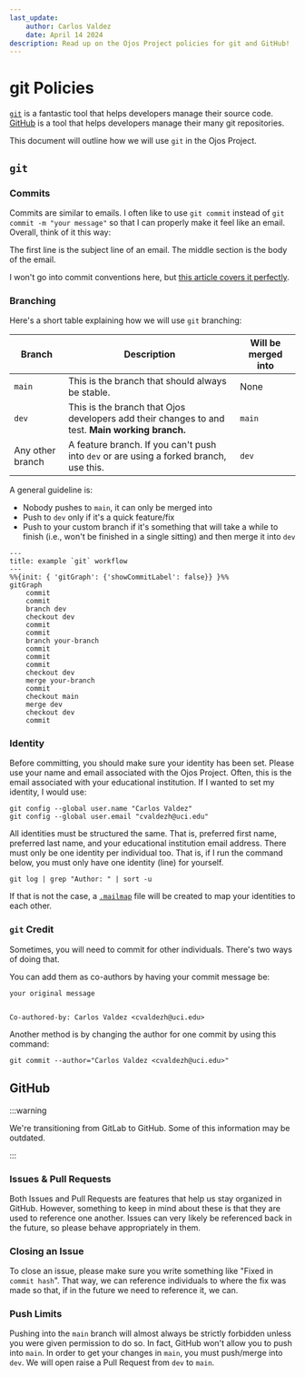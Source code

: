 ```yaml
---
last_update:
    author: Carlos Valdez
    date: April 14 2024
description: Read up on the Ojos Project policies for git and GitHub!
---
```


# git Policies

[`git`](https://git-scm.org/) is a fantastic tool that helps developers manage
their source code. [GitHub](https://github.com/) is a tool that helps
developers manage their many git repositories.

This document will outline how we will use `git` in the Ojos Project.

## `git`

### Commits

Commits are similar to emails. I often like to use `git commit` instead of
`git commit -m "your message"` so that I can properly make it feel like an
email. Overall, think of it this way:

The first line is the subject line of an email. The middle section is the body
of the email.

I won't go into commit conventions here, but
[this article covers it perfectly](https://www.freecodecamp.org/news/how-to-write-commit-messages-maintainers-will-like/).

### Branching

Here's a short table explaining how we will use `git` branching:

| Branch           | Description                                                                                     | Will be merged into |
| ---------------- | ----------------------------------------------------------------------------------------------- | ------------------- |
| `main`           | This is the branch that should always be stable.                                                | None                |
| `dev`            | This is the branch that Ojos developers add their changes to and test. **Main working branch.** | `main`              |
| Any other branch | A feature branch. If you can't push into `dev` or are using a forked branch, use this.          | `dev`               |

A general guideline is:

- Nobody pushes to `main`, it can only be merged into
- Push to `dev` only if it's a quick feature/fix
- Push to your custom branch if it's something that will take a while to finish
  (i.e., won't be finished in a single sitting) and then merge it into `dev`

<!-- ? This uses Mermaid syntax. Learn more here: -->
<!-- ? https://mermaid.js.org/syntax/gitgraph -->

```mermaid
---
title: example `git` workflow
---
%%{init: { 'gitGraph': {'showCommitLabel': false}} }%%
gitGraph
    commit
    commit
    branch dev
    checkout dev
    commit
    commit
    branch your-branch
    commit
    commit
    commit
    checkout dev
    merge your-branch
    commit
    checkout main
    merge dev
    checkout dev
    commit
```

### Identity

Before committing, you should make sure your identity has been set. Please use
your name and email associated with the Ojos Project. Often, this is the email
associated with your educational institution. If I wanted to set my identity, I
would use:

```shell
git config --global user.name "Carlos Valdez"
git config --global user.email "cvaldezh@uci.edu"
```

All identities must be structured the same. That is, preferred first name,
preferred last name, and your educational institution email address. There must
only be one identity per individual too. That is, if I run the command below,
you must only have one identity (line) for yourself.

```shell
git log | grep "Author: " | sort -u
```

If that is not the case, a
[`.mailmap`](https://ntietz.com/blog/git-mailmap-for-name-changes/) file will be
created to map your identities to each other.

### `git` Credit

Sometimes, you will need to commit for other individuals. There's two ways of
doing that.

You can add them as co-authors by having your commit message be:

```shell
your original message


Co-authored-by: Carlos Valdez <cvaldezh@uci.edu>
```

Another method is by changing the author for one commit by using this command:

```shell
git commit --author="Carlos Valdez <cvaldezh@uci.edu>"
```

## GitHub

:::warning

We're transitioning from GitLab to GitHub. Some of this information may be
outdated.

:::

### Issues & Pull Requests

Both Issues and Pull Requests are features that help us stay organized in
GitHub. However, something to keep in mind about these is that they are used to
reference one another. Issues can very likely be referenced back in the future,
so please behave appropriately in them.

### Closing an Issue

To close an issue, please make sure you write something like "Fixed in
`commit hash`". That way, we can reference individuals to where the fix was made
so that, if in the future we need to reference it, we can.

### Push Limits

Pushing into the `main` branch will almost always be strictly forbidden unless
you were given permission to do so. In fact, GitHub won't allow you to push into
`main`. In order to get your changes in `main`, you must push/merge into `dev`.
We will open raise a Pull Request from `dev` to `main`.

